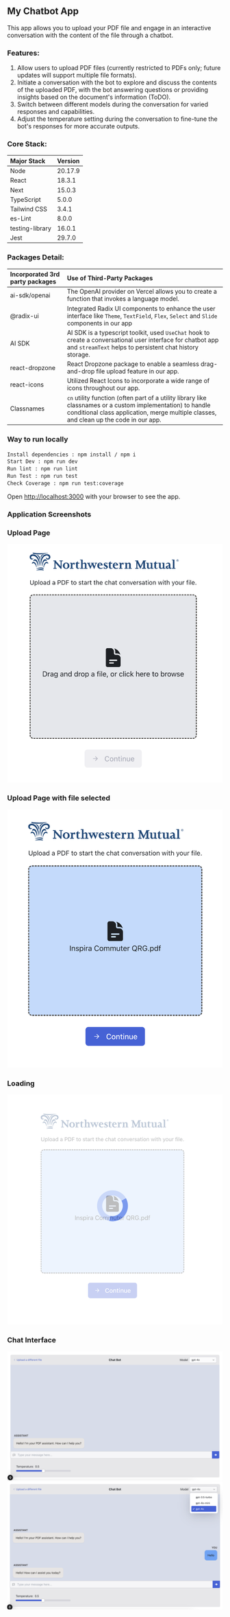 ## My Chatbot App

This app allows you to upload your PDF file and engage in an interactive conversation with the content of the file through a chatbot.

### Features:
 1. Allow users to upload PDF files (currently restricted to PDFs only; future updates will support multiple file formats).
 1. Initiate a conversation with the bot to explore and discuss the contents of the uploaded PDF, with the bot answering questions or providing insights based on the document's information (ToDO).
 1. Switch between different models during the conversation for varied responses and capabilities.
 1. Adjust the temperature setting during the conversation to fine-tune the bot's responses for more accurate outputs.

### Core Stack:
| Major Stack   | Version                                                                                                    |
|:---------------------|:-----------------------------------------------------------------------------------------------------------------|
| Node        | 20.17.9                      |
| React           | 18.3.1 |
| Next              | 15.0.3|
| TypeScript      | 5.0.0|
| Tailwind CSS         | 3.4.1|
| es-Lint           | 8.0.0 |
| testing-library           | 16.0.1 |
| Jest          | 29.7.0 |




### Packages Detail:
| Incorporated 3rd party packages    | Use of Third-Party Packages                                                                                                    |
|:---------------------|:-----------------------------------------------------------------------------------------------------------------|
| ai-sdk/openai        | The OpenAI provider on Vercel allows you to create a function that invokes a language model.                      |
| @radix-ui            | Integrated Radix UI components to enhance the user interface like `Theme`, `TextField`, `Flex`, `Select` and `Slide` components in our app |
| AI SDK               | AI SDK is a typescript toolkit, used `UseChat` hook to create a conversational user interface for chatbot app and `streamText` helps to persistent chat history storage. |
| react-dropzone       | React Dropzone package to enable a seamless drag-and-drop file upload feature in our app.|
| react-icons          | Utilized React Icons to incorporate a wide range of icons throughout our app.|
| Classnames           | `cn` utility function (often part of a utility library like classnames or a custom implementation) to handle conditional class application, merge multiple classes, and clean up the code in our app. |



### Way to run locally

```bash
Install dependencies : npm install / npm i
Start Dev : npm run dev
Run lint : npm run lint
Run Test : npm run test
Check Coverage : npm run test:coverage
```

Open [http://localhost:3000](http://localhost:3000) with your browser to see the app.

### Application Screenshots

### Upload Page
![Upload Page](./screenshots/upload.png "Upload Page")

### Upload Page with file selected
![Upload Page with File](./screenshots/upload-file.png "Upload Page with file selected")

### Loading
![Loading](./screenshots/loading.png "Loading")

### Chat Interface
![Chat Interface](./screenshots/chatWindow.png "Chat Interface")
![Chat Interface with Model Selector](./screenshots/chatWindow-model-selector.png "Chat Interface with Model Selector")
